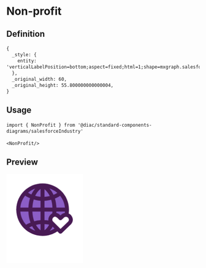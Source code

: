 # Non-profit

## Definition

```
{
  _style: { 
    entity: 'verticalLabelPosition=bottom;aspect=fixed;html=1;shape=mxgraph.salesforce.non_profit;',
  },
  _original_width: 60,
  _original_height: 55.800000000000004,
}
```

## Usage

```
import { NonProfit } from '@diac/standard-components-diagrams/salesforceIndustry'

<NonProfit/>
```

## Preview

<img src="./non-profit.png" width="200"/>
